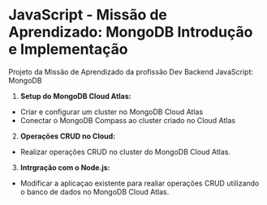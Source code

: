 # JavaScript - Missão de Aprendizado: MongoDB Introdução e Implementação
Projeto da Missão de Aprendizado da profissão Dev Backend JavaScript: MongoDB

1. **Setup do MongoDB Cloud Atlas:**
  - Criar e configurar um cluster no MongoDB Cloud Atlas
  - Conectar o MongoDB Compass ao cluster criado no Cloud Atlas

2. **Operações CRUD no Cloud:**
  - Realizar operações CRUD no cluster do MongoDB Cloud Atlas.

3. **Intrgração com o Node.js:**
 - Modificar a aplicaçao existente para realiar operações CRUD utilizando o banco de dados no MongoDB Cloud Atlas.
